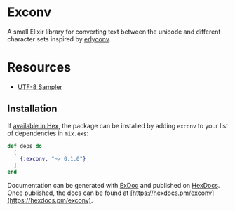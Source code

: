 # Exconv

A small Elixir library for converting text between the unicode and different character sets inspired by [erlyconv](https://github.com/eugenehr/erlyconv).

# Resources

- [UTF-8 Sampler](http://kermitproject.org/utf8.html)

## Installation

If [available in Hex](https://hex.pm/docs/publish), the package can be installed
by adding `exconv` to your list of dependencies in `mix.exs`:

```elixir
def deps do
  [
    {:exconv, "~> 0.1.0"}
  ]
end
```

Documentation can be generated with [ExDoc](https://github.com/elixir-lang/ex_doc)
and published on [HexDocs](https://hexdocs.pm). Once published, the docs can
be found at [https://hexdocs.pm/exconv](https://hexdocs.pm/exconv).

